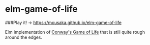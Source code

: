 # elm-game-of-life

###Play it! -> https://mousaka.github.io/elm-game-of-life

Elm implementation of [Conway's Game of Life](https://en.wikipedia.org/wiki/Conway's_Game_of_Life) that is still quite rough around the edges.
